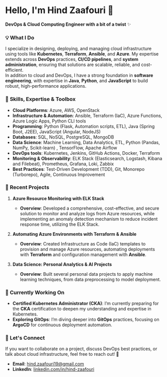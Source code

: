 # Hello, I'm Hind Zaafouri 👋  
**DevOps & Cloud Computing Engineer with a bit of a twist** ✨

### 💡 **What I Do**  
I specialize in designing, deploying, and managing cloud infrastructure using tools like **Kubernetes**, **Terraform**, **Ansible**, and **Azure**. My expertise extends across **DevOps** practices, **CI/CD pipelines**, and **system administration**, ensuring that solutions are scalable, reliable, and cost-efficient.  
In addition to cloud and DevOps, I have a strong foundation in **software engineering**, with expertise in **Java**, **Python**, and **JavaScript** to build robust, high-performance applications.

### 🚀 **Skills, Expertise & Toolbox**

- **Cloud Platforms**: Azure, AWS, OpenStack  
- **Infrastructure & Automation**: Ansible, Terraform (IaC), Azure Functions, Azure Logic Apps, Python CLI tools  
- **Programming**: Python (Flask, Automation scripts, ETL), Java (Spring Boot, J2EE), JavaScript (Angular, NodeJS)  
- **Databases**: SQL, NoSQL, PostgreSQL, MongoDB  
- **Data Science**: Machine Learning, Data Analytics, ETL, Python (Pandas, NumPy, Scikit-learn) , TensorFlow, Apache Airflow  
- **DevOps tools**: Kubernetes, Jenkins, GitHub Actions, Docker, Terraform  
- **Monitoring & Observability**: ELK Stack (Elasticsearch, Logstash, Kibana and Filebeat), Prometheus, Grafana, Loki, Zabbix  
- **Best Practices**: Test-Driven Development (TDD), Git, Monorepo (Turborepo), Agile, Continuous Improvement

### 📂 **Recent Projects**

1. **Azure Resource Monitoring with ELK Stack**  
   - **Overview**: Developed a comprehensive, cost-effective, and secure solution to monitor and analyze logs from Azure resources, while implementing an anomaly detection mechanism to reduce incident response time, utilizing the ELK Stack.

2. **Automating Azure Environments with Terraform & Ansible**  
   - **Overview**: Created Infrastructure as Code (IaC) templates to provision and manage Azure resources, automating deployments with **Terraform** and configuration management with **Ansible**.

3. **Data Science: Personal Analytics & AI Projects**  
   - **Overview**: Built several personal data projects to apply machine learning techniques, from data preprocessing to model deployment.

### 🌱 **Currently Working On**

- **Certified Kubernetes Administrator (CKA)**: I’m currently preparing for the **CKA** certification to deepen my understanding and expertise in Kubernetes.  
- **Exploring GitOps**: I’m diving deeper into **GitOps** practices, focusing on **ArgoCD** for continuous deployment automation.

### 💬 **Let's Connect**  
If you want to collaborate on a project, discuss DevOps best practices, or talk about cloud infrastructure, feel free to reach out! 🚀

- **Email**: hind.zaafouri19@gmail.com  
- **LinkedIn**: [linkedin.com/in/hind-zaafouri](https://linkedin.com/in/hind-zaafouri)
